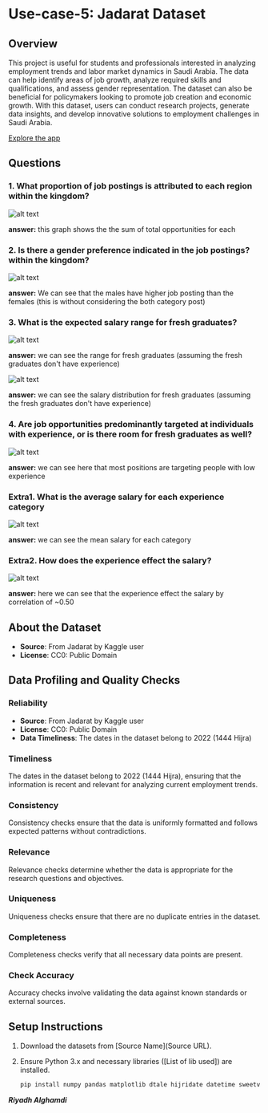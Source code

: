 # Use-case-5: Jadarat Dataset

## Overview

This project is useful for students and professionals interested in analyzing employment trends and labor market dynamics in Saudi Arabia. The data can help identify areas of job growth, analyze required skills and qualifications, and assess gender representation. The dataset can also be beneficial for policymakers looking to promote job creation and economic growth. With this dataset, users can conduct research projects, generate data insights, and develop innovative solutions to employment challenges in Saudi Arabia.

[Explore the app](https://reyadgh-5.streamlit.app/)

## Questions

### 1. What proportion of job postings is attributed to each region within the kingdom?

![alt text](images/q1_graph.png)

**answer:** this graph shows the the sum of total opportunities for each

### 2. Is there a gender preference indicated in the job postings? within the kingdom?

![alt text](images/Q2.png)

**answer:** We can see that the males have higher job posting than the females (this is without considering the both category post)

### 3. What is the expected salary range for fresh graduates?

![alt text](images/q3_slary.png)

**answer:** we can see the range for fresh graduates (assuming the fresh graduates don't have experience)

![alt text](images/q3_slary_dis.png)

**answer:** we can see the salary distribution for fresh graduates (assuming the fresh graduates don't have experience)

### 4. Are job opportunities predominantly targeted at individuals with experience, or is there room for fresh graduates as well?

![alt text](images/bar_export_1715650365765.png)

**answer:** we can see here that most positions are targeting people with low experience

### Extra1. What is the average salary for each experience category

![alt text](images/q3.png)

**answer:** we can see the mean salary for each category

### Extra2. How does the experience effect the salary?

![alt text](images/correlations.png)

**answer:** here we can see that the experience effect the salary by correlation of ~0.50

## About the Dataset

- **Source**: From Jadarat by Kaggle user
- **License**: CC0: Public Domain

## Data Profiling and Quality Checks

### Reliability

- **Source**: From Jadarat by Kaggle user
- **License**: CC0: Public Domain
- **Data Timeliness**: The dates in the dataset belong to 2022 (1444 Hijra)

### Timeliness

The dates in the dataset belong to 2022 (1444 Hijra), ensuring that the information is recent and relevant for analyzing current employment trends.

### Consistency

Consistency checks ensure that the data is uniformly formatted and follows expected patterns without contradictions.

### Relevance

Relevance checks determine whether the data is appropriate for the research questions and objectives.

### Uniqueness

Uniqueness checks ensure that there are no duplicate entries in the dataset.

### Completeness

Completeness checks verify that all necessary data points are present.

### Check Accuracy

Accuracy checks involve validating the data against known standards or external sources.

## Setup Instructions

1. Download the datasets from [Source Name](Source URL).
2. Ensure Python 3.x and necessary libraries ([List of lib used]) are installed.

   ```bash
   pip install numpy pandas matplotlib dtale hijridate datetime sweetviz
   ```

**_Riyadh Alghamdi_**
